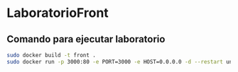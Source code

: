 # LaboratorioFront
## Comando para ejecutar laboratorio
```bash
sudo docker build -t front .
sudo docker run -p 3000:80 -e PORT=3000 -e HOST=0.0.0.0 -d --restart unless-stopped --name miFront -it front
``` 
